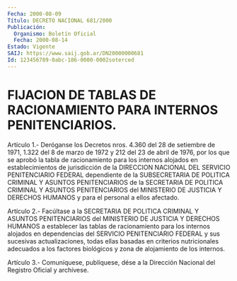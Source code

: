 ```yaml
---
Fecha: 2000-08-09
Título: DECRETO NACIONAL 681/2000
Publicación:
  Organismo: Boletín Oficial
  Fecha: 2000-08-14
Estado: Vigente
SAIJ: https://www.saij.gob.ar/DN20000000681
Id: 123456789-0abc-186-0000-0002soterced
---
```

# FIJACION DE TABLAS DE RACIONAMIENTO PARA INTERNOS PENITENCIARIOS.

<a id="1"></a>
Artículo  1.- Deróganse los Decretos nros. 4.360 del 28 de setiembre de 1971, 1.322 del 8 de marzo de 1972 y 212 del 23 de abril de 1976, por los que  se  aprobó  la tabla de racionamiento para los internos alojados  en  establecimientos   de  jurisdicción  de  la  DIRECCION NACIONAL  DEL  SERVICIO  PENITENCIARIO  FEDERAL  dependiente  de  la SUBSECRETARIA DE POLITICA  CRIMINAL  Y  ASUNTOS PENITENCIARIOS de la SECRETARIA  DE  POLITICA  CRIMINAL  Y  ASUNTOS   PENITENCIARIOS  del MINISTERIO DE JUSTICIA Y DERECHOS HUMANOS y para el personal a ellos afectado.

<a id="2"></a>
Artículo  2.-  Facúltase  a  la  SECRETARIA  DE  POLITICA CRIMINAL Y ASUNTOS PENITENCIARIOS del MINISTERIO DE JUSTICIA Y DERECHOS HUMANOS a establecer las tablas de racionamiento para  los internos alojados en dependencias del SERVICIO PENITENCIARIO FEDERAL  y  sus sucesivas actualizaciones,  todas  ellas  basadas  en  criterios nutricionales adecuados  a los factores biológicos y zona de  alojamiento  de  los internos.

<a id="3"></a>
Artículo  3.-  Comuníquese, publíquese, dése a la Dirección Nacional del Registro Oficial y archívese.
